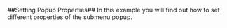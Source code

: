 ##Setting Popup Properties##
In this example you will find out how to set different properties of the submenu popup.